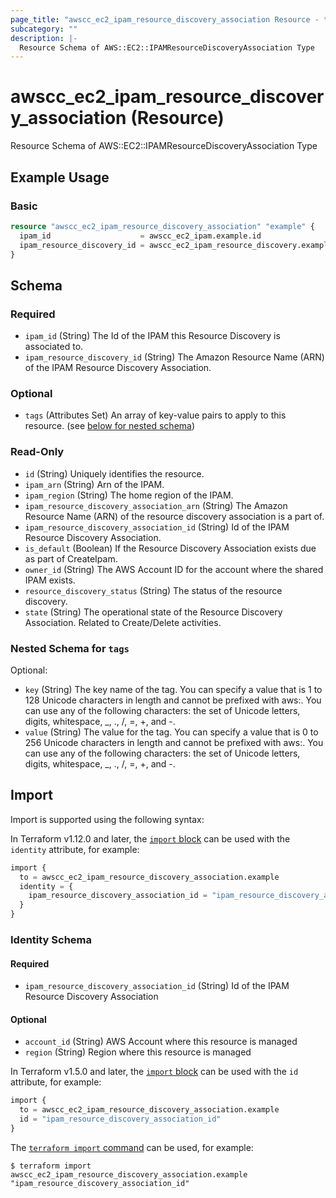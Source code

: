 ```yaml
---
page_title: "awscc_ec2_ipam_resource_discovery_association Resource - terraform-provider-awscc"
subcategory: ""
description: |-
  Resource Schema of AWS::EC2::IPAMResourceDiscoveryAssociation Type
---
```


# awscc_ec2_ipam_resource_discovery_association (Resource)

Resource Schema of AWS::EC2::IPAMResourceDiscoveryAssociation Type

## Example Usage

### Basic

```terraform
resource "awscc_ec2_ipam_resource_discovery_association" "example" {
  ipam_id                    = awscc_ec2_ipam.example.id
  ipam_resource_discovery_id = awscc_ec2_ipam_resource_discovery.example.id
}
```

<!-- schema generated by tfplugindocs -->
## Schema

### Required

- `ipam_id` (String) The Id of the IPAM this Resource Discovery is associated to.
- `ipam_resource_discovery_id` (String) The Amazon Resource Name (ARN) of the IPAM Resource Discovery Association.

### Optional

- `tags` (Attributes Set) An array of key-value pairs to apply to this resource. (see [below for nested schema](#nestedatt--tags))

### Read-Only

- `id` (String) Uniquely identifies the resource.
- `ipam_arn` (String) Arn of the IPAM.
- `ipam_region` (String) The home region of the IPAM.
- `ipam_resource_discovery_association_arn` (String) The Amazon Resource Name (ARN) of the resource discovery association is a part of.
- `ipam_resource_discovery_association_id` (String) Id of the IPAM Resource Discovery Association.
- `is_default` (Boolean) If the Resource Discovery Association exists due as part of CreateIpam.
- `owner_id` (String) The AWS Account ID for the account where the shared IPAM exists.
- `resource_discovery_status` (String) The status of the resource discovery.
- `state` (String) The operational state of the Resource Discovery Association. Related to Create/Delete activities.

<a id="nestedatt--tags"></a>
### Nested Schema for `tags`

Optional:

- `key` (String) The key name of the tag. You can specify a value that is 1 to 128 Unicode characters in length and cannot be prefixed with aws:. You can use any of the following characters: the set of Unicode letters, digits, whitespace, _, ., /, =, +, and -.
- `value` (String) The value for the tag. You can specify a value that is 0 to 256 Unicode characters in length and cannot be prefixed with aws:. You can use any of the following characters: the set of Unicode letters, digits, whitespace, _, ., /, =, +, and -.

## Import

Import is supported using the following syntax:

In Terraform v1.12.0 and later, the [`import` block](https://developer.hashicorp.com/terraform/language/import) can be used with the `identity` attribute, for example:

```terraform
import {
  to = awscc_ec2_ipam_resource_discovery_association.example
  identity = {
    ipam_resource_discovery_association_id = "ipam_resource_discovery_association_id"
  }
}
```

<!-- schema generated by tfplugindocs -->
### Identity Schema

#### Required

- `ipam_resource_discovery_association_id` (String) Id of the IPAM Resource Discovery Association

#### Optional

- `account_id` (String) AWS Account where this resource is managed
- `region` (String) Region where this resource is managed

In Terraform v1.5.0 and later, the [`import` block](https://developer.hashicorp.com/terraform/language/import) can be used with the `id` attribute, for example:

```terraform
import {
  to = awscc_ec2_ipam_resource_discovery_association.example
  id = "ipam_resource_discovery_association_id"
}
```

The [`terraform import` command](https://developer.hashicorp.com/terraform/cli/commands/import) can be used, for example:

```shell
$ terraform import awscc_ec2_ipam_resource_discovery_association.example "ipam_resource_discovery_association_id"
```